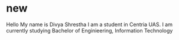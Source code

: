 # new
Hello
My name is Divya Shrestha
I am a student in Centria UAS.
I am currently studying Bachelor of Enginieering, Information Technology
